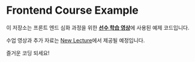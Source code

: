 # Frontend Course Example

이 저장소는 프론트 엔드 심화 과정을 위한 <u>**선수 학습 영상**</u>에 사용된 예제 코드입니다.

수업 영상과 추가 자료는 [New Lecture](https://www.newlecture.com)에서 제공될 예정입니다.

즐거운 코딩 되세요!

